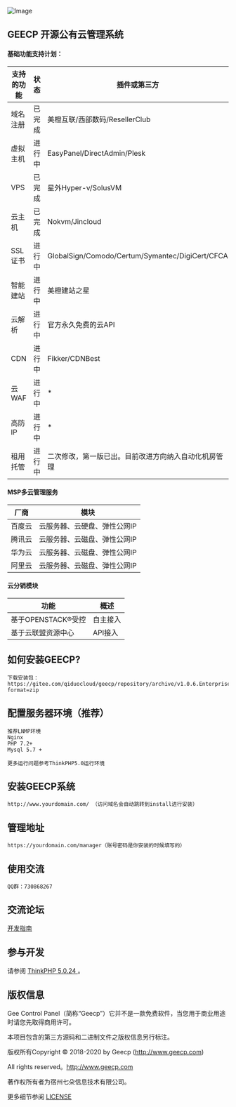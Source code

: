 
![Image](https://images.gitee.com/uploads/images/2020/0223/181407_3d7ec98d_1332225.png)

## GEECP 开源公有云管理系统


#### 基础功能支持计划：

支持的功能|状态|插件或第三方
-|-|-
域名注册|已完成|美橙互联/西部数码/ResellerClub
虚拟主机|进行中|EasyPanel/DirectAdmin/Plesk
VPS|已完成|星外Hyper-v/SolusVM
云主机|已完成|Nokvm/Jincloud
SSL证书|进行中|GlobalSign/Comodo/Certum/Symantec/DigiCert/CFCA
智能建站|进行中|美橙建站之星
云解析|进行中|官方永久免费的云API
CDN|进行中|Fikker/CDNBest
云WAF|进行中| * 
高防IP|进行中| *
租用托管|进行中|二次修改，第一版已出。目前改进方向纳入自动化机房管理


#### MSP多云管理服务

厂商 |模块
-|-
百度云|云服务器、云硬盘、弹性公网IP
腾讯云|云服务器、云磁盘、弹性公网IP
华为云|云服务器、云磁盘、弹性公网IP
阿里云|云服务器、云磁盘、弹性公网IP


#### 云分销模块

功能 | 概述
-|-
基于OPENSTACK®受控| 自主接入
基于云联盟资源中心| API接入


## 如何安装GEECP?


```
下载安装包：https://gitee.com/qiduocloud/geecp/repository/archive/v1.0.6.Enterprise.beta?format=zip
```


## 配置服务器环境（推荐）

~~~
推荐LNMP环境
Nginx
PHP 7.2+
Mysql 5.7 +

更多运行问题参考ThinkPHP5.0运行环境
~~~


## 安装GEECP系统

~~~
http://www.yourdomain.com/ （访问域名会自动跳转到install进行安装）
~~~

## 管理地址

~~~
https://yourdomain.com/manager（账号密码是你安装的时候填写的）
~~~

## 使用交流
~~~
QQ群：730868267
~~~


## 交流论坛

[开发指南](http://www.geecp.com)

## 参与开发

请参阅 [ThinkPHP 5.0.24 ](https://www.kancloud.cn/manual/thinkphp5)。

## 版权信息

Gee Control Panel（简称“Geecp”）它并不是一款免费软件，当您用于商业用途时请您先取得商用许可。

本项目包含的第三方源码和二进制文件之版权信息另行标注。

版权所有Copyright © 2018-2020 by Geecp (http://www.geecp.com)

All rights reserved。http://www.geecp.com

著作权所有者为宿州七朵信息技术有限公司。

更多细节参阅 [LICENSE](LICENSE)

